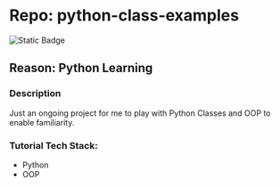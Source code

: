 # Repo: python-class-examples
![Static Badge](https://img.shields.io/badge/Dev_status-Development-green)

## Reason: Python Learning 

### Description
Just an ongoing project for me to play with Python Classes and OOP to enable familiarity.

### Tutorial Tech Stack:

- Python
- OOP

